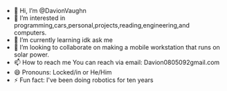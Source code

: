 - 👋 Hi, I’m @DavionVaughn
- 👀 I’m interested in programming,cars,personal,projects,reading,engineering,and computers.
- 🌱 I’m currently learning idk ask me 
- 💞️ I’m looking to collaborate on making a mobile workstation that runs on solar power.
- 📫 How to reach me You can reach via email: Davion0805092gmail.com
- 😄 Pronouns: Locked/in or He/Him
- ⚡ Fun fact: I've been doing robotics for ten years

<!---
DavionVaughn/DavionVaughn is a ✨ special ✨ repository because its `README.md` (this file) appears on your GitHub profile.
You can click the Preview link to take a look at your changes.
--->
